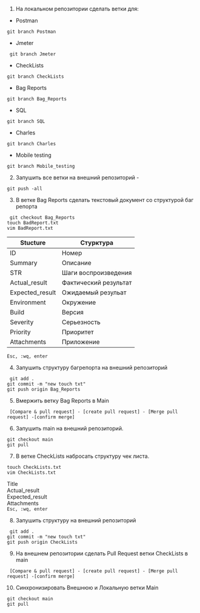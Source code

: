 1. На локальном репозитории сделать ветки для:
- Postman
```
git branch Postman
```
- Jmeter
```
 git branch Jmeter
```
- CheckLists
```
git branch CheckLists
```
- Bag Reports
```
git branch Bag_Reports
```
- SQL
```
git branch SQL
```
- Charles
```
git branch Charles
```
- Mobile testing
```
git branch Mobile_testing
```
2. Запушить все ветки на внешний репозиторий -
```
git push -all
```
3. В ветке Bag Reports сделать текстовый документ со структурой баг репорта
```
 git checkout Bag_Reports
touch BadReport.txt
vim BadReport.txt
```
|Stucture | Стурктура|  
|--- | ---|  
|ID | Номер|  
Summary | Описание  
STR | Шаги воспроизведения  
Actual_result | Фактический результат  
Expected_result | Ожидаемый резульат  
Environment | Окружение  
Build | Версия  
Severity | Серьезность  
Priority | Приоритет  
Attachments | Приложение

```Esc, :wq, enter```

4. Запушить структуру багрепорта на внешний репозиторий
```
 git add . 
git commit -m "new touch txt"
git push origin Bag_Reports
```
5. Вмержить ветку Bag Reports в Main
```
 [Compare & pull request] - [create pull request] - [Merge pull request] -[confirm merge]
```
6. Запушить main на внешний репозиторий.
```
git checkout main 
git pull
```
7. В ветке CheckLists набросать структуру чек листа.
```git checkout CheckLists
touch CheckLists.txt
vim CheckLists.txt
```
Title  
	Actual_result  
	Expected_result  
	Attachments  
```Esc, :wq, enter```

8. Запушить структуру на внешний репозиторий 
```
 git add .
git commit -m "new touch txt"
git push origin CheckLists
```
9. На внешнем репозитории сделать Pull Request ветки CheckLists в main
```
 [Compare & pull request] - [create pull request] - [Merge pull request] -[confirm merge]
```
10. Синхронизировать Внешнюю и Локальную ветки Main
```
git checkout main 
git pull
```
